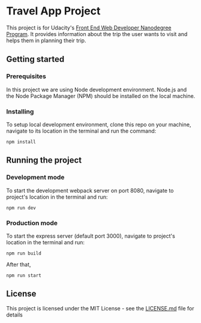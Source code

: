 # Travel App Project

This project is for Udacity's [Front End Web Developer Nanodegree Program](https://www.udacity.com/course/front-end-web-developer-nanodegree--nd0011). It provides information about the trip the user wants to visit and helps them in planning their trip.

## Getting started

### Prerequisites

In this project we are using Node development environment. Node.js and the Node Package Manager (NPM) should be installed on the local machine.

### Installing

To setup local development environment, clone this repo on your machine, navigate to its location in the terminal and run the command:

```
npm install
```

## Running the project

### Development mode

To start the development webpack server on port 8080, navigate to project's location in the terminal and run:

```
npm run dev
```

### Production mode

To start the express server (default port 3000), navigate to project's location in the terminal and run:

```
npm run build
```

After that,

```
npm run start
```

## License

This project is licensed under the MIT License - see the [LICENSE.md](./LICENSE) file for details
